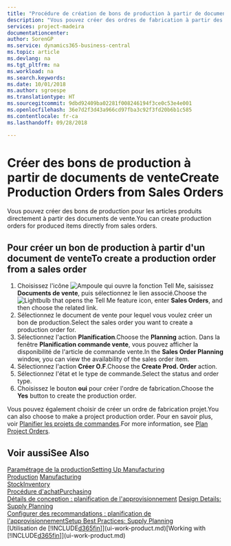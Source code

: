 ```yaml
---
title: "Procédure de création de bons de production à partir de documents de vente | Microsoft Docs"
description: "Vous pouvez créer des ordres de fabrication à partir des commandes vente dans le département Ventes & marketing."
services: project-madeira
documentationcenter: 
author: SorenGP
ms.service: dynamics365-business-central
ms.topic: article
ms.devlang: na
ms.tgt_pltfrm: na
ms.workload: na
ms.search.keywords: 
ms.date: 10/01/2018
ms.author: sgroespe
ms.translationtype: HT
ms.sourcegitcommit: 9dbd92409ba02281f008246194f3ce0c53e4e001
ms.openlocfilehash: 36e7d2f3d43a966cd97fba3c92f3fd20b6b1c585
ms.contentlocale: fr-ca
ms.lasthandoff: 09/28/2018

---
```

# <a name="create-production-orders-from-sales-orders"></a><span data-ttu-id="46662-103">Créer des bons de production à partir de documents de vente</span><span class="sxs-lookup"><span data-stu-id="46662-103">Create Production Orders from Sales Orders</span></span>
<span data-ttu-id="46662-104">Vous pouvez créer des bons de production pour les articles produits directement à partir des documents de vente.</span><span class="sxs-lookup"><span data-stu-id="46662-104">You can create production orders for produced items directly from sales orders.</span></span>  

## <a name="to-create-a-production-order-from-a-sales-order"></a><span data-ttu-id="46662-105">Pour créer un bon de production à partir d'un document de vente</span><span class="sxs-lookup"><span data-stu-id="46662-105">To create a production order from a sales order</span></span>  

1.  <span data-ttu-id="46662-106">Choisissez l'icône ![Ampoule qui ouvre la fonction Tell Me](media/ui-search/search_small.png "Dites-moi ce que vous voulez faire"), saisissez **Documents de vente**, puis sélectionnez le lien associé.</span><span class="sxs-lookup"><span data-stu-id="46662-106">Choose the ![Lightbulb that opens the Tell Me feature](media/ui-search/search_small.png "Tell me what you want to do") icon, enter **Sales Orders**, and then choose the related link.</span></span>  
2.  <span data-ttu-id="46662-107">Sélectionnez le document de vente pour lequel vous voulez créer un bon de production.</span><span class="sxs-lookup"><span data-stu-id="46662-107">Select the sales order you want to create a production order for.</span></span>  
3.  <span data-ttu-id="46662-108">Sélectionnez l'action **Planification**.</span><span class="sxs-lookup"><span data-stu-id="46662-108">Choose the **Planning** action.</span></span> <span data-ttu-id="46662-109">Dans la fenêtre **Planification commande vente**, vous pouvez afficher la disponibilité de l'article de commande vente.</span><span class="sxs-lookup"><span data-stu-id="46662-109">In the **Sales Order Planning** window, you can view the availability of the sales order item.</span></span>  
4.  <span data-ttu-id="46662-110">Sélectionnez l'action **Créer O.F**.</span><span class="sxs-lookup"><span data-stu-id="46662-110">Choose the **Create Prod. Order** action.</span></span>  
5.  <span data-ttu-id="46662-111">Sélectionnez l'état et le type de commande.</span><span class="sxs-lookup"><span data-stu-id="46662-111">Select the status and order type.</span></span>  
6.  <span data-ttu-id="46662-112">Choisissez le bouton **oui** pour créer l'ordre de fabrication.</span><span class="sxs-lookup"><span data-stu-id="46662-112">Choose the **Yes** button to create the production order.</span></span>

<span data-ttu-id="46662-113">Vous pouvez également choisir de créer un ordre de fabrication projet.</span><span class="sxs-lookup"><span data-stu-id="46662-113">You can also choose to make a project production order.</span></span> <span data-ttu-id="46662-114">Pour en savoir plus, voir [Planifier les projets de commandes](production-how-to-plan-project-orders.md).</span><span class="sxs-lookup"><span data-stu-id="46662-114">For more information, see [Plan Project Orders](production-how-to-plan-project-orders.md).</span></span>   

## <a name="see-also"></a><span data-ttu-id="46662-115">Voir aussi</span><span class="sxs-lookup"><span data-stu-id="46662-115">See Also</span></span>  
[<span data-ttu-id="46662-116">Paramétrage de la production</span><span class="sxs-lookup"><span data-stu-id="46662-116">Setting Up Manufacturing</span></span>](production-configure-production-processes.md)  
<span data-ttu-id="46662-117">[Production](production-manage-manufacturing.md)  </span><span class="sxs-lookup"><span data-stu-id="46662-117">[Manufacturing](production-manage-manufacturing.md)  </span></span>  
[<span data-ttu-id="46662-118">Stock</span><span class="sxs-lookup"><span data-stu-id="46662-118">Inventory</span></span>](inventory-manage-inventory.md)  
[<span data-ttu-id="46662-119">Procédure d'achat</span><span class="sxs-lookup"><span data-stu-id="46662-119">Purchasing</span></span>](purchasing-manage-purchasing.md)  
<span data-ttu-id="46662-120">[Détails de conception : planification de l'approvisionnement](design-details-supply-planning.md) </span><span class="sxs-lookup"><span data-stu-id="46662-120">[Design Details: Supply Planning](design-details-supply-planning.md) </span></span>  
[<span data-ttu-id="46662-121">Configurer des recommandations : planification de l'approvisionnement</span><span class="sxs-lookup"><span data-stu-id="46662-121">Setup Best Practices: Supply Planning</span></span>](setup-best-practices-supply-planning.md)  
<span data-ttu-id="46662-122">[Utilisation de [!INCLUDE[d365fin](includes/d365fin_md.md)]](ui-work-product.md)</span><span class="sxs-lookup"><span data-stu-id="46662-122">[Working with [!INCLUDE[d365fin](includes/d365fin_md.md)]](ui-work-product.md)</span></span>

